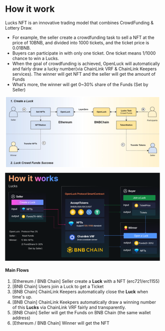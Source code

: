# How it work

Lucks NFT is an innovative trading model that combines CrowdFunding & Lottery Draw.

* For example, the seller create a crowdfunding task to sell a NFT at the price of 10BNB, and divided into 1000 tickets, and the ticket price is 0.01BNB.
* Buyers can participate in with only one ticket. One ticket means 1/1000 chance to win a Lucks.
* When the goal of crowdfunding is achieved, OpenLuck will automatically and fairly draw a lucky number(via ChainLink VRF & ChainLink Keepers services). The winner will get NFT and the seller will get the amount of Funds
* What’s more, the winner will get 0\~30% share of the Funds (Set by Seller)

![Cross-Chain Flows](<../../.gitbook/assets/image (1).png>)

![Lucks Trading Detail](<../../.gitbook/assets/image (2).png>)

#### **Main Flows**

1. \[Ethereum / BNB Chain] Seller create a **Luck** with a NFT (erc721/erc1155)
2. \[BNB Chain] Users join a Luck to get a Ticket
3. \[BNB Chain] ChainLink Keepers automatically close the **Luck** when time's up.
4. \[BNB Chain] ChainLink Keekpers automatically draw a winning number of this **Lucks** via ChainLink VRF fairly and transparently.
5. \[BNB Chain] Seller will get the Funds on BNB Chain (the same wallet address)
6. \[Ethereum / BNB Chain] Winner will get the NFT
